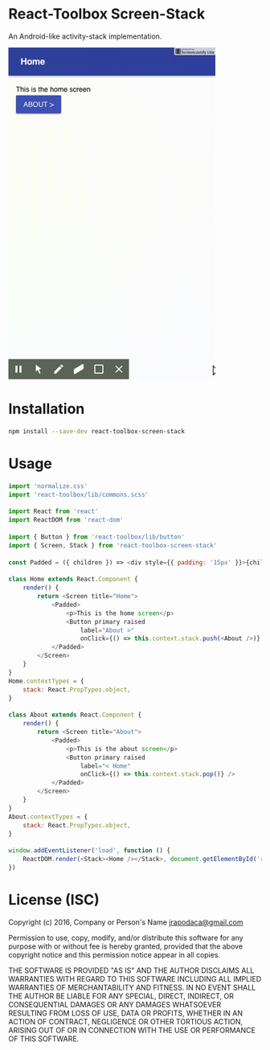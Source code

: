 # React-Toolbox Screen-Stack

An Android-like activity-stack implementation.

![demo](https://raw.githubusercontent.com/jrop/react-toolbox-screen-stack/master/example/demo.gif)

# Installation

```sh
npm install --save-dev react-toolbox-screen-stack
```

# Usage

```js
import 'normalize.css'
import 'react-toolbox/lib/commons.scss'

import React from 'react'
import ReactDOM from 'react-dom'

import { Button } from 'react-toolbox/lib/button'
import { Screen, Stack } from 'react-toolbox-screen-stack'

const Padded = ({ children }) => <div style={{ padding: '15px' }}>{children}</div>

class Home extends React.Component {
	render() {
		return <Screen title="Home">
			<Padded>
				<p>This is the home screen</p>
				<Button primary raised
					label="About >"
					onClick={() => this.context.stack.push(<About />)} />
			</Padded>
		</Screen>
	}
}
Home.contextTypes = {
	stack: React.PropTypes.object,
}

class About extends React.Component {
	render() {
		return <Screen title="About">
			<Padded>
				<p>This is the about screen</p>
				<Button primary raised
					label="< Home"
					onClick={() => this.context.stack.pop()} />
			</Padded>
		</Screen>
	}
}
About.contextTypes = {
	stack: React.PropTypes.object,
}

window.addEventListener('load', function () {
	ReactDOM.render(<Stack><Home /></Stack>, document.getElementById('react'))
})
```

# License (ISC)
Copyright (c) 2016, Company or Person's Name <jrapodaca@gmail.com>

Permission to use, copy, modify, and/or distribute this software for any purpose with or without fee is hereby granted, provided that the above copyright notice and this permission notice appear in all copies.

THE SOFTWARE IS PROVIDED "AS IS" AND THE AUTHOR DISCLAIMS ALL WARRANTIES WITH REGARD TO THIS SOFTWARE INCLUDING ALL IMPLIED WARRANTIES OF MERCHANTABILITY AND FITNESS. IN NO EVENT SHALL THE AUTHOR BE LIABLE FOR ANY SPECIAL, DIRECT, INDIRECT, OR CONSEQUENTIAL DAMAGES OR ANY DAMAGES WHATSOEVER RESULTING FROM LOSS OF USE, DATA OR PROFITS, WHETHER IN AN ACTION OF CONTRACT, NEGLIGENCE OR OTHER TORTIOUS ACTION, ARISING OUT OF OR IN CONNECTION WITH THE USE OR PERFORMANCE OF THIS SOFTWARE.
